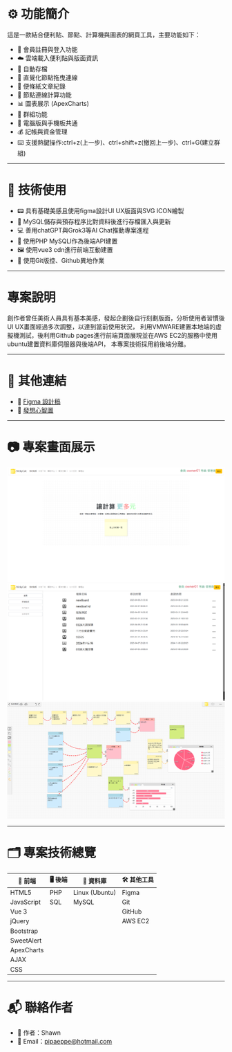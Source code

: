# ⚙️ 功能簡介

這是一款結合便利貼、節點、計算機與圖表的網頁工具，主要功能如下：

- 📝 會員註冊與登入功能  
- ☁️ 雲端載入便利貼與版面資訊
- 💾 自動存檔
- 🔗 直覺化節點拖曳連線
- 🧾 便條紙文章紀錄  
- 🧮 節點連線計算功能  
- 📊 圖表展示 (ApexCharts)
- 🧩 群組功能
- 📱 電腦版與手機板共通
- 💰 記帳與資金管理
- ⌨️ 支援熱鍵操作:ctrl+z(上一步)、ctrl+shift+z(撤回上一步)、ctrl+G(建立群組)

---

# 🧰 技術使用

- 📟 具有基礎美感且使用figma設計UI UX版面與SVG ICON繪製
- 🐬 MySQL儲存與預存程序比對資料後進行存檔匯入與更新
- 💻 善用chatGPT與Grok3等AI Chat推動專案進程
- 🔀 使用PHP MySQLI作為後端API建置
- 🖼️ 使用vue3 cdn進行前端互動建置
- 📂 使用Git版控、Github異地作業

---

# 專案說明

創作者曾任美術人員具有基本美感，發起企劃後自行刻劃版面，分析使用者習慣後UI UX畫面經過多次調整，以達到當前使用狀況，
利用VMWARE建置本地端的虛擬機測試，後利用Github pages進行前端頁面展現並在AWS EC2的服務中使用ubuntu建置資料庫伺服器與後端API，
本專案技術採用前後端分離。


---

# 🔗 其他連結

- 🎨 [Figma 設計稿](https://www.figma.com/design/06pza9HIq9AiYhsaWd2IAy/%E4%BE%BF%E5%88%A9%E8%B2%BC%E8%A8%88%E7%AE%97%E6%A9%9F?node-id=22-16&m=dev&t=o2I7e6h9DV6knzuh-1)
- 🧠 [發想心智圖](https://gitmind.com/app/docs/md08bsq9)

---

# 📷 專案畫面展示



![圖片預留](./ShowImg/Screenshot3.png)
![圖片預留](./ShowImg/Screenshot2.png)
![圖片預留](./ShowImg/Screenshot1.png)
<!-- 若使用本地圖片可改為 ./images/filename.png，需與 Markdown 同目錄 -->



---

# 🗂️ 專案技術總覽

| 🔧 前端 | 🖥️ 後端 | 💾 資料庫 | 🛠️ 其他工具 |
|-------------|---------------|------------|----------------|
| HTML5       | PHP           | Linux (Ubuntu) | Figma         |
| JavaScript  | SQL           | MySQL         | Git            |
| Vue 3       |               |               | GitHub         |
| jQuery      |               |               | AWS EC2        |
| Bootstrap   |               |               |                |
| SweetAlert  |               |               |                |
| ApexCharts  |               |               |                |
| AJAX        |               |               |                |
| CSS         |               |               |                |

---

# 📬 聯絡作者

- 👤 作者：Shawn  
- 📧 Email：pipaeppe@hotmail.com  
